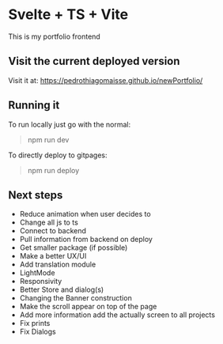 # Svelte + TS + Vite

This is my portfolio frontend

## Visit the current deployed version

Visit it at: <https://pedrothiagomaisse.github.io/newPortfolio/>

## Running it

To run locally just go with the normal:
> npm run dev

To directly deploy to gitpages:
> npm run deploy

## Next steps

- Reduce animation when user decides to
- Change all js to ts
- Connect to backend
- Pull information from backend on deploy
- Get smaller package (if possible)
- Make a better UX/UI
- Add translation module
- LightMode
- Responsivity
- Better Store and dialog(s)
- Changing the Banner construction
- Make the scroll appear on top of the page
- Add more information add the actually screen to all projects
- Fix prints
- Fix Dialogs